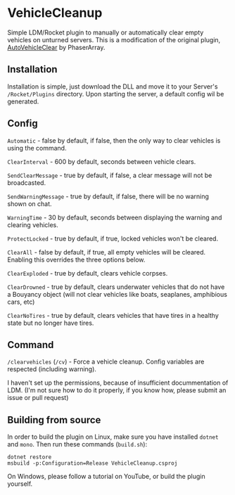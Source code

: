 # VehicleCleanup
Simple LDM/Rocket plugin to manually or automatically clear empty vehicles on unturned servers. This is a modification of the original plugin, [AutoVehicleClear](https://github.com/PhaserArray/AutoVehicleClear) by PhaserArray.

## Installation
Installation is simple, just download the DLL and move it to your Server's `/Rocket/Plugins` directory. Upon starting the server, a default config wil be generated.

## Config
`Automatic` - false by default, if false, then the only way to clear vehicles is using the command.

`ClearInterval` - 600 by default, seconds between vehicle clears.

`SendClearMessage` - true by default, if false, a clear message will not be broadcasted.

`SendWarningMessage` - true by default, if false, there will be no warning shown on chat.

`WarningTime` - 30 by default, seconds between displaying the warning and clearing vehicles.

`ProtectLocked` - true by default, if true, locked vehicles won't be cleared.

`ClearAll` - false by default, if true, all empty vehicles will be cleared. Enabling this overrides the three options below.

`ClearExploded` - true by default, clears vehicle corpses.  

`ClearDrowned` - true by default, clears underwater vehicles that do not have a Bouyancy object (will not clear vehicles like boats, seaplanes, amphibious cars, etc)

`ClearNoTires` - true by default, clears vehicles that have tires in a healthy state but no longer have tires.

## Command
`/clearvehicles` (`/cv`) - Force a vehicle cleanup. Config variables are respected (including warning).

I haven't set up the permissions, because of insufficient docummentation of LDM. (I'm not sure how to do it properly, if you know how, please submit an issue or pull request)

## Building from source
In order to build the plugin on Linux, make sure you have installed `dotnet` and `mono`. Then run these commands (`build.sh`):
```
dotnet restore
msbuild -p:Configuration=Release VehicleCleanup.csproj
```
On Windows, please follow a tutorial on YouTube, or build the plugin yourself.

